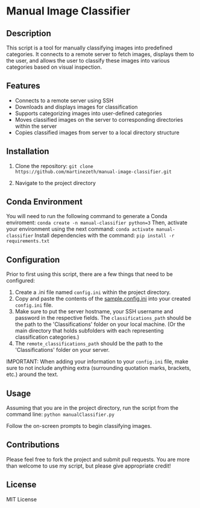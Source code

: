 # Manual Image Classifier

## Description
This script is a tool for manually classifying images into predefined categories. It connects to a remote server to fetch images, displays them to the user, and allows the user to classify these images into various categories based on visual inspection.

## Features
- Connects to a remote server using SSH
- Downloads and displays images for classification
- Supports categorizing images into user-defined categories
- Moves classified images on the server to corresponding directories within the server
- Copies classified images from server to a local directory structure

## Installation
1. Clone the repository:
```git clone https://github.com/martinezeth/manual-image-classifier.git```

2. Navigate to the project directory

## Conda Environment
You will need to run the following command to generate a Conda enviroment:
```conda create -n manual-classifier python=3```
Then, activate your environment using the next command:
```conda activate manual-classifier```
Install dependencies with the command:
```pip install -r requirements.txt```

## Configuration
Prior to first using this script, there are a few things that need to be configured:
1. Create a .ini file named ```config.ini``` within the project directory.
2. Copy and paste the contents of the [sample.config.ini](sample.config.ini) into your created ```config.ini``` file.
3. Make sure to put the server hostname, your SSH username and password in the respective fields. The ```classifications_path``` should be the path to the 'Classifications' folder on your local machine.
(Or the main directory that holds subfolders with each representing classification categories.)
4. The ```remote_classifications_path``` should be the path to the 'Classifications' folder on your server.

IMPORTANT: When adding your information to your ```config.ini``` file, make sure to not include anything extra (surrounding quotation marks, brackets, etc.) around the text. 

## Usage
Assuming that you are in the project directory, run the script from the command line:
```python manualClassifier.py```

Follow the on-screen prompts to begin classifying images.

## Contributions
Please feel free to fork the project and submit pull requests. 
You are more than welcome to use my script, but please give appropriate credit!

## License
MIT License


